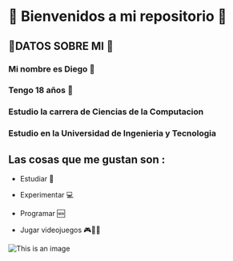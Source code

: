 # 🧒​ Bienvenidos a mi repositorio ​🎲​ 
## ​🤖​DATOS SOBRE MI 👾
### Mi nombre es Diego 🧙​
### Tengo 18 años ​🧛​
### Estudio la carrera de Ciencias de la Computacion
### Estudio en la Universidad de Ingenieria y Tecnologia
## Las cosas que me gustan son :

- Estudiar 📱

- Experimentar 💻

- Programar 🆕

- Jugar videojuegos ​🎮​👦🏻​

![This is an image](https://talently.tech/blog/wp-content/uploads/2021/07/frames-768x497.png)
